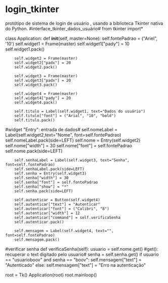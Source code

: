 # login_tkinter
protótipo de sistema de login de usuário , usando a biblioteca Tkinter nativa do Python.
#interface_tkinter_dados_usuário#
from tkinter import*

class Application:
    def __init__(self, master=None):
        self.fontePadrao = ("Ariel", '10')
        self.widget1 = Frame(master)
        self.widget1["pady"] = 10
        self.widget1.pack()
        
        
        self.widget2 = Frame(master)
        self.widget2["padx"] = 20
        self.widget2.pack()
        
        self.widget3 = Frame(master)
        self.widget3["padx"] = 20
        self.widget3.pack()

        self.widget4 = Frame(master)
        self.widget4["pady"] = 20
        self.widget4.pack()
        
        self.titulo = Label(self.widget1, text="Dados do usuário")
        self.titulo["font"] = ("Arial", "10", "bold")
        self.titulo.pack()
#widget "Entry": entrada de dados#
        self.nomeLabel = Label(self.widget2,text="Nome", font=self.fontePadrao)
        self.nomeLabel.pack(side=LEFT)
        self.nome = Entry(self.widget2)
        self.nome["width"] = 30
        self.nome["font"] = self.fontePadrao
        self.nome.pack(side=LEFT)

        self.senhaLabel = Label(self.widget3, text="Senha", font=self.fontePadrao)
        self.senhaLabel.pack(side=LEFT)
        self.senha = Entry(self.widget3)
        self.senha["width"] = 30
        self.senha["font"] = self.fontePadrao
        self.senha["show"] = "*"
        self.senha.pack(side=LEFT)

        self.autenticar = Button(self.widget4)
        self.autenticar["text"] = "Autenticar"
        self.autenticar["font"] = ("Calibri", "8")
        self.autenticar["width"] = 12
        self.autenticar["command"] = self.verificaSenha
        self.autenticar.pack()
        
        self.mensagem = Label(self.widget4, text="", font=self.fontePadrao)
        self.mensagem.pack()
#verificar senha
    def verificaSenha(self):
        usuario = self.nome.get()   #get(): recuperar o text digitado pelo usuario#
        senha = self.senha.get()
        if usuario == "usuarioboov" and senha == "boov":
            self.mensagem["text"] = "Autenticado"
        else:
            self.mensagem["text"] = "Erro na autenticação"






root = Tk()
Application(root)
root.mainloop()
